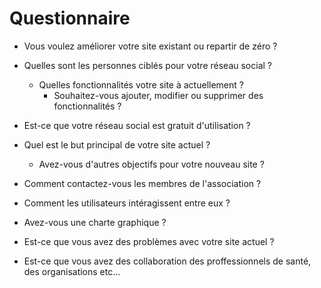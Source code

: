 # Questionnaire

- Vous voulez améliorer votre site existant ou repartir de zéro ?

- Quelles sont les personnes ciblés pour votre réseau social ?

  - Quelles fonctionnalités votre site à actuellement ?
    - Souhaitez-vous ajouter, modifier ou supprimer des fonctionnalités ?

- Est-ce que votre réseau social est gratuit d'utilisation ?

- Quel est le but principal de votre site actuel ?

  - Avez-vous d'autres objectifs pour votre nouveau site ?

- Comment contactez-vous les membres de l'association ?

- Comment les utilisateurs intéragissent entre eux ?

- Avez-vous une charte graphique ?

- Est-ce que vous avez des problèmes avec votre site actuel ?

- Est-ce que vous avez des collaboration des proffessionnels de santé, des organisations etc...
